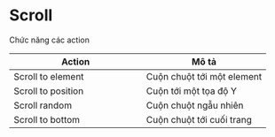 # Scroll

Chức năng các action

<table><thead><tr><th width="223">Action</th><th>Mô tả</th></tr></thead><tbody><tr><td>Scroll to element</td><td>Cuộn chuột tới một element</td></tr><tr><td>Scroll to position</td><td>Cuộn tới một tọa độ Y</td></tr><tr><td>Scroll random</td><td>Cuộn chuột ngẫu nhiên</td></tr><tr><td>Scroll to bottom</td><td>Cuộn chuột tới cuối trang</td></tr></tbody></table>

